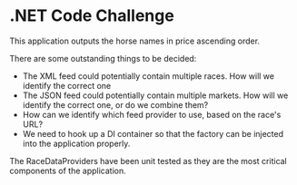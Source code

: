 # .NET Code Challenge

This application outputs the horse names in price ascending order. 

There are some outstanding things to be decided:
* The XML feed could potentially contain multiple races. How will we identify the correct one
* The JSON feed could potentially contain multiple markets. How will we identify the correct one, or do we combine them?
* How can we identify which feed provider to use, based on the race's URL?
* We need to hook up a DI container so that the factory can be injected into the application properly.

The RaceDataProviders have been unit tested as they are the most critical components of the application.
